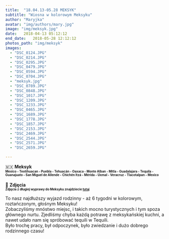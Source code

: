 ```yaml
---
title:  "18.04.13-05.28 MEKSYK"
subtitle: "Wiosna w kolorowym Meksyku"
author: "Maryjka"
avatar: "img/authors/mary.jpg"
image: "img/meksyk.jpg"
date:   2018-04-13 05:12:12
end_date:   2018-05-28 12:12:12
photos_path: "img/meksyk"
images:
  - "DSC_0124.JPG"
  - "DSC_0214.JPG"
  - "DSC_0295.JPG"
  - "DSC_0479.JPG"
  - "DSC_0594.JPG"
  - "DSC_0704.JPG"
  - "meksyk.jpg"
  - "DSC_0789.JPG"
  - "DSC_0848.JPG"
  - "DSC_1017.JPG"
  - "DSC_1209.JPG"
  - "DSC_1233.JPG"
  - "DSC_0465.JPG"
  - "DSC_1689.JPG"
  - "DSC_1778.JPG"
  - "DSC_1857.JPG"
  - "DSC_2153.JPG"
  - "DSC_2469.JPG"
  - "DSC_2544.JPG"
  - "DSC_2571.JPG"
  - "DSC_2659.JPG"

---
```

🇲🇽 **Meksyk**<br/>
**<sub><sup>Mexico - Teotihuacan - Puebla - Tehuacán - Oaxaca - Monte Alban - Mitla - Guadalajara - Tequila - Guanajuato - San Miguel de Allende - Chichén Itzá - Mérida - Uxmal - Veracruz - Tlacotalpan - Mexico</sup></sub>**<br/>
<br/>
📸 **Zdjęcia**<br/>
<sub><sup>**Zdjęcia z długiej wyprawy do Meksyku znajdziecie <a href="https://photos.app.goo.gl/S2xfFferJLfX3Eqg6">tutaj</a>**</sup></sub>

To nasz najdłuższy wyjazd rodzinny - aż 6 tygodni w kolorowym, roztańczonym, głośnym Meksyku!<br/>
Zobaczyliśmy mnóstwo miejsc, i takich mocno turystycznych i tym spoza głównego nurtu. Zjedliśmy chyba każdą potrawę z meksykańskiej kuchni, a nawet udało nam się spróbować tequili w Tequili.<br/>
Było trochę pracy, był odpoczynek, było zwiedzanie i dużo dobrego rodzinnego czasu!
